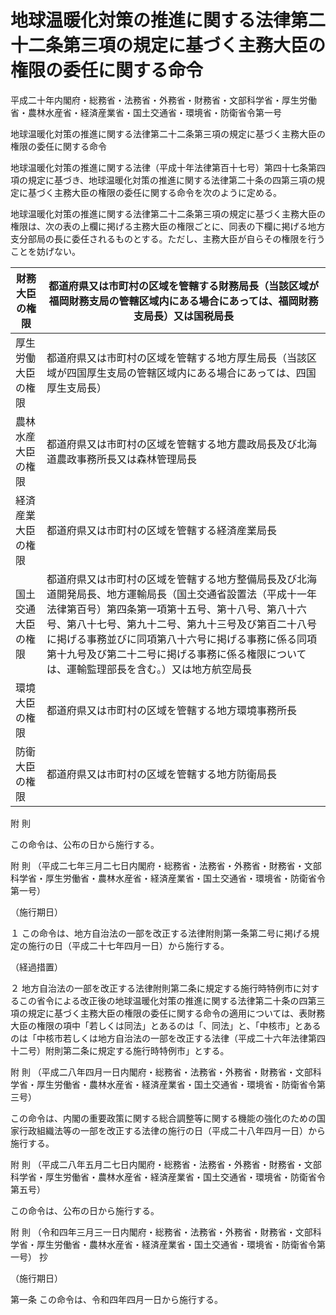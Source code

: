 # 地球温暖化対策の推進に関する法律第二十二条第三項の規定に基づく主務大臣の権限の委任に関する命令

平成二十年内閣府・総務省・法務省・外務省・財務省・文部科学省・厚生労働省・農林水産省・経済産業省・国土交通省・環境省・防衛省令第一号

地球温暖化対策の推進に関する法律第二十二条第三項の規定に基づく主務大臣の権限の委任に関する命令

地球温暖化対策の推進に関する法律（平成十年法律第百十七号）第四十七条第四項の規定に基づき、地球温暖化対策の推進に関する法律第二十条の四第三項の規定に基づく主務大臣の権限の委任に関する命令を次のように定める。

地球温暖化対策の推進に関する法律第二十二条第三項の規定に基づく主務大臣の権限は、次の表の上欄に掲げる主務大臣の権限ごとに、同表の下欄に掲げる地方支分部局の長に委任されるものとする。ただし、主務大臣が自らその権限を行うことを妨げない。

財務大臣の権限 | 都道府県又は市町村の区域を管轄する財務局長（当該区域が福岡財務支局の管轄区域内にある場合にあっては、福岡財務支局長）又は国税局長  
---|---  
厚生労働大臣の権限 | 都道府県又は市町村の区域を管轄する地方厚生局長（当該区域が四国厚生支局の管轄区域内にある場合にあっては、四国厚生支局長）  
農林水産大臣の権限 | 都道府県又は市町村の区域を管轄する地方農政局長及び北海道農政事務所長又は森林管理局長  
経済産業大臣の権限 | 都道府県又は市町村の区域を管轄する経済産業局長  
国土交通大臣の権限 | 都道府県又は市町村の区域を管轄する地方整備局長及び北海道開発局長、地方運輸局長（国土交通省設置法（平成十一年法律第百号）第四条第一項第十五号、第十八号、第八十六号、第八十七号、第九十二号、第九十三号及び第百二十八号に掲げる事務並びに同項第八十六号に掲げる事務に係る同項第十九号及び第二十二号に掲げる事務に係る権限については、運輸監理部長を含む。）又は地方航空局長  
環境大臣の権限 | 都道府県又は市町村の区域を管轄する地方環境事務所長  
防衛大臣の権限 | 都道府県又は市町村の区域を管轄する地方防衛局長  
  
附 則

この命令は、公布の日から施行する。

附 則 （平成二七年三月二七日内閣府・総務省・法務省・外務省・財務省・文部科学省・厚生労働省・農林水産省・経済産業省・国土交通省・環境省・防衛省令第一号）

（施行期日）

１ この命令は、地方自治法の一部を改正する法律附則第一条第二号に掲げる規定の施行の日（平成二十七年四月一日）から施行する。

（経過措置）

２ 地方自治法の一部を改正する法律附則第二条に規定する施行時特例市に対するこの省令による改正後の地球温暖化対策の推進に関する法律第二十条の四第三項の規定に基づく主務大臣の権限の委任に関する命令の適用については、表財務大臣の権限の項中「若しくは同法」とあるのは「、同法」と、「中核市」とあるのは「中核市若しくは地方自治法の一部を改正する法律（平成二十六年法律第四十二号）附則第二条に規定する施行時特例市」とする。

附 則 （平成二八年四月一日内閣府・総務省・法務省・外務省・財務省・文部科学省・厚生労働省・農林水産省・経済産業省・国土交通省・環境省・防衛省令第三号）

この命令は、内閣の重要政策に関する総合調整等に関する機能の強化のための国家行政組織法等の一部を改正する法律の施行の日（平成二十八年四月一日）から施行する。

附 則 （平成二八年五月二七日内閣府・総務省・法務省・外務省・財務省・文部科学省・厚生労働省・農林水産省・経済産業省・国土交通省・環境省・防衛省令第五号）

この命令は、公布の日から施行する。

附 則 （令和四年三月三一日内閣府・総務省・法務省・外務省・財務省・文部科学省・厚生労働省・農林水産省・経済産業省・国土交通省・環境省・防衛省令第一号） 抄

（施行期日）

第一条 この命令は、令和四年四月一日から施行する。
